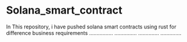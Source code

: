 # Solana_smart_contract
In This repository, i have pushed solana smart contracts using rust for difference business requirements 
................
...............
..............
..............
